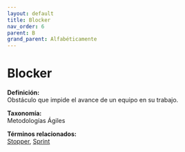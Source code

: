 ```yaml
---
layout: default
title: Blocker
nav_order: 6
parent: B
grand_parent: Alfabéticamente
---
```


# Blocker

**Definición:**  
Obstáculo que impide el avance de un equipo en su trabajo.

**Taxonomía:**  
Metodologías Ágiles

**Términos relacionados:**  
[Stopper](https://maleniski.github.io/diccionario-angl-tec-mx/docs/alfabeticamente/S/stopper.html), [Sprint](https://maleniski.github.io/diccionario-angl-tec-mx/docs/alfabeticamente/S/sprint.html)
